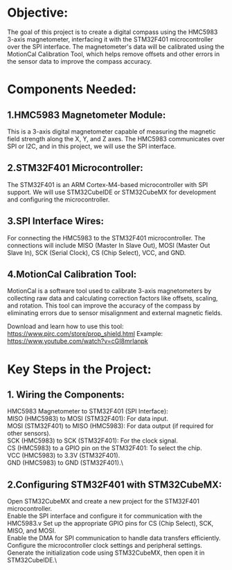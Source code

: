 # **Objective:**

The goal of this project is to create a digital compass using the HMC5983 3-axis magnetometer, interfacing it with the STM32F401 microcontroller over the SPI interface. The magnetometer's data will be calibrated using the MotionCal Calibration Tool, which helps remove offsets and other errors in the sensor data to improve the compass accuracy.

# **Components Needed:**

## 1.HMC5983 Magnetometer Module:

This is a 3-axis digital magnetometer capable of measuring the magnetic field strength along the X, Y, and Z axes. The HMC5983 communicates over SPI or I2C, and in this project, we will use the SPI interface.
## 2.STM32F401 Microcontroller:

The STM32F401 is an ARM Cortex-M4-based microcontroller with SPI support. We will use STM32CubeIDE or STM32CubeMX for development and configuring the microcontroller.
## 3.SPI Interface Wires:

For connecting the HMC5983 to the STM32F401 microcontroller. The connections will include MISO (Master In Slave Out), MOSI (Master Out Slave In), SCK (Serial Clock), CS (Chip Select), VCC, and GND.
## 4.MotionCal Calibration Tool:

MotionCal is a software tool used to calibrate 3-axis magnetometers by collecting raw data and calculating correction factors like offsets, scaling, and rotation. This tool can improve the accuracy of the compass by eliminating errors due to sensor misalignment and external magnetic fields.

Download and learn how to use this tool:  https://www.pjrc.com/store/prop_shield.html
Example: https://www.youtube.com/watch?v=cGI8mrIanpk

# **Key Steps in the Project:**
## 1. Wiring the Components:
HMC5983 Magnetometer to STM32F401 (SPI Interface):\
    MISO (HMC5983) to MOSI (STM32F401): For data input.\
    MOSI (STM32F401) to MISO (HMC5983): For data output (if required for other sensors).\
    SCK (HMC5983) to SCK (STM32F401): For the clock signal.\
    CS (HMC5983) to a GPIO pin on the STM32F401: To select the chip.\
    VCC (HMC5983) to 3.3V (STM32F401).\
    GND (HMC5983) to GND (STM32F401).\

## 2.Configuring STM32F401 with STM32CubeMX:
Open STM32CubeMX and create a new project for the STM32F401 microcontroller.\
Enable the SPI interface and configure it for communication with the HMC5983.v
Set up the appropriate GPIO pins for CS (Chip Select), SCK, MISO, and MOSI.\
Enable the DMA for SPI communication to handle data transfers efficiently.\
Configure the microcontroller clock settings and peripheral settings.\
Generate the initialization code using STM32CubeMX, then open it in STM32CubeIDE.\
